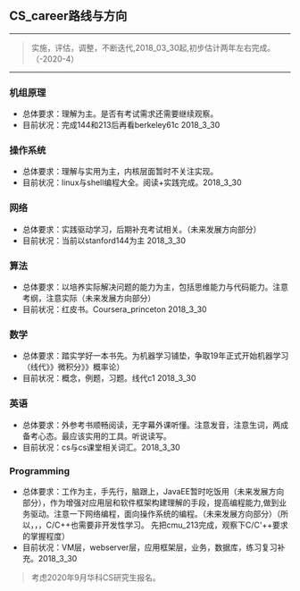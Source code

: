 ## CS_career路线与方向 ##

---

> 实施，评估，调整，不断迭代,2018_03_30起,初步估计两年左右完成。（-2020-4）

---

### 机组原理
- 总体要求：理解为主。是否有考试需求还需要继续观察。  
- 目前状况：完成144和213后再看berkeley61c 2018_3_30
### 操作系统
- 总体要求：理解与实用为主，内核层面暂时不关注实现。
- 目前状况：linux与shell编程大全。阅读+实践完成。2018_3_30
### 网络
- 总体要求：实践驱动学习，后期补充考试相关。（未来发展方向部分）
- 目前状况：当前以stanford144为主 2018_3_30
### 算法
- 总体要求：以培养实际解决问题的能力为主，包括思维能力与代码能力。注意考纲，注意实际（未来发展方向部分）
- 目前状况：红皮书。Coursera_princeton 2018_3_30
### 数学
- 总体要求：踏实学好一本书先。为机器学习铺垫，争取19年正式开始机器学习（线代》》微积分》》概率论）
- 目前状况：概念，例题，习题。线代c1 2018_3_30
### 英语
- 总体要求：外参考书顺畅阅读，无字幕外课听懂。注意发音，注意生词，两成备考心态。最应该实用的工具。听说读写。
- 目前状况：cs与cs课堂相关词汇。2018_3_30
### Programming 
- 总体要求：工作为主，手先行，脑跟上，JavaEE暂时吃饭用（未来发展方向部分），作为增强对应用层和软件框架构建理解的手段，提高编程能力,做到业务驱动。注意一下网络编程，面向操作系统的编程。（未来发展方向部分）（所以，，，C/C++也需要非开发性学习。 先把cmu_213完成，观察下C/C'++要求的掌握程度）
- 目前状况：VM层，webserver层，应用框架层，业务，数据库，练习复习补充。2018_3_30



> 考虑2020年9月华科CS研究生报名。